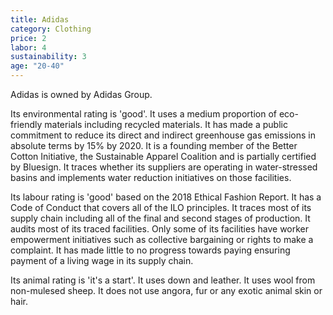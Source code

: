 ```yaml
---
title: Adidas
category: Clothing
price: 2
labor: 4
sustainability: 3
age: "20-40"
---
```


Adidas is owned by Adidas Group.

Its environmental rating is 'good'. It uses a medium proportion of eco-friendly materials including recycled materials. It has made a public commitment to reduce its direct and indirect greenhouse gas emissions in absolute terms by 15% by 2020. It is a founding member of the Better Cotton Initiative, the Sustainable Apparel Coalition and is partially certified by Bluesign. It traces whether its suppliers are operating in water-stressed basins and implements water reduction initiatives on those facilities.

Its labour rating is 'good' based on the 2018 Ethical Fashion Report. It has a Code of Conduct that covers all of the ILO principles. It traces most of its supply chain including all of the final and second stages of production. It audits most of its traced facilities. Only some of its facilities have worker empowerment initiatives such as collective bargaining or rights to make a complaint. It has made little to no progress towards paying ensuring payment of a living wage in its supply chain.

Its animal rating is 'it's a start'. It uses down and leather. It uses wool from non-mulesed sheep. It does not use angora, fur or any exotic animal skin or hair.